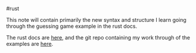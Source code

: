 #rust 

This note will contain primarily the new syntax and structure I learn going through the guessing game example in the rust docs.

The rust docs are [here](file:///home/shaun/.rustup/toolchains/stable-x86_64-unknown-linux-gnu/share/doc/rust/html/book/ch02-00-guessing-game-tutorial.html), and the git repo containing my work through of the examples are [here](https://github.com/ShaunFerris/rust-exercises).


